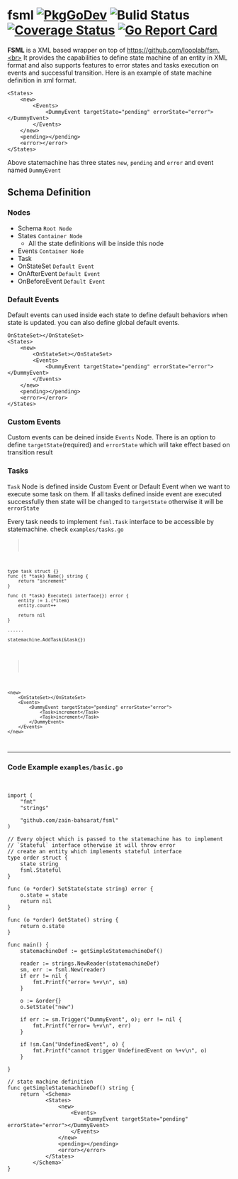# fsml [![PkgGoDev](https://pkg.go.dev/badge/github.com/zain-bahsarat/fsml)](https://pkg.go.dev/github.com/zain-bahsarat/fsml) ![Bulid Status](https://github.com/zain-bahsarat/fsml/actions/workflows/test.yml/badge.svg) [![Coverage Status](https://img.shields.io/coveralls/zain-bahsarat/fsml.svg)](https://coveralls.io/r/zain-bahsarat/fsml) [![Go Report Card](https://goreportcard.com/badge/zain-bahsarat/fsml)](https://goreportcard.com/report/zain-bahsarat/fsml)

**FSML** is a XML based wrapper on top of https://github.com/looplab/fsm.<br>
It provides the capabilities to define state machine of an entity in XML format and also supports features to error states and tasks execution on events and successful transition.
Here is an example of state machine definition in xml format.

> <Schema>

    <States>
        <new>
            <Events>
                <DummyEvent targetState="pending" errorState="error"></DummyEvent>
            </Events>
        </new>
        <pending></pending>
        <error></error>
    </States>

</Schema>

Above statemachine has three states `new`, `pending` and `error` and event named `DummyEvent`

## Schema Definition

### Nodes

- Schema `Root Node`
- States `Container Node`
  - All the state definitions will be inside this node
- Events `Container Node`
- Task
- OnStateSet `Default Event`
- OnAfterEvent `Default Event`
- OnBeforeEvent `Default Event`

### Default Events

Default events can used inside each state to define default behaviors when state is updated. you can also define global default events.

> <Schema>

    OnStateSet></OnStateSet>
    <States>
        <new>
            <OnStateSet></OnStateSet>
            <Events>
                <DummyEvent targetState="pending" errorState="error"></DummyEvent>
            </Events>
        </new>
        <pending></pending>
        <error></error>
    </States>

</Schema>

### Custom Events

Custom events can be deined inside `Events` Node. There is an option to define `targetState`(required) and `errorState` which will take effect based on transition result

### Tasks

`Task` Node is defined inside Custom Event or Default Event when we want to execute some task on them. If all tasks defined inside event are executed successfully then state will be changed to `targetState` otherwise it will be `errorState`

Every task needs to implement `fsml.Task` interface to be accessible by statemachine. check `examples/tasks.go`

> <Code>

    type task struct {}
    func (t *task) Name() string {
        return "increment"
    }

    func (t *task) Execute(i interface{}) error {
        entity := i.(*item)
        entity.count++

        return nil
    }

    ......

    statemachine.AddTask(&task{})

</Code>

> <Code>

    <new>
        <OnStateSet></OnStateSet>
        <Events>
            <DummyEvent targetState="pending" errorState="error">
                <Task>increment</Task>
                <Task>increment</Task>
            </DummyEvent>
        </Events>
    </new>

</Code>

---

### Code Example `examples/basic.go`

<br>

>

    import (
        "fmt"
        "strings"

        "github.com/zain-bahsarat/fsml"
    )

    // Every object which is passed to the statemachine has to implement
    // `Stateful` interface otherwise it will throw error
    // create an entity which implements stateful interface
    type order struct {
        state string
        fsml.Stateful
    }

    func (o *order) SetState(state string) error {
        o.state = state
        return nil
    }

    func (o *order) GetState() string {
        return o.state
    }

    func main() {
        statemachineDef := getSimpleStatemachineDef()

        reader := strings.NewReader(statemachineDef)
        sm, err := fsml.New(reader)
        if err != nil {
            fmt.Printf("error= %+v\n", sm)
        }

        o := &order{}
        o.SetState("new")

        if err := sm.Trigger("DummyEvent", o); err != nil {
            fmt.Printf("error= %+v\n", err)
        }

        if !sm.Can("UndefinedEvent", o) {
            fmt.Printf("cannot trigger UndefinedEvent on %+v\n", o)
        }

    }

    // state machine definition
    func getSimpleStatemachineDef() string {
        return `<Schema>
                <States>
                    <new>
                        <Events>
                            <DummyEvent targetState="pending" errorState="error"></DummyEvent>
                        </Events>
                    </new>
                    <pending></pending>
                    <error></error>
                </States>
            </Schema>`
    }
